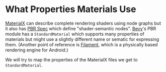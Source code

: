 # What Properties Materials Use

[MaterialX] can describe complete rendering shaders using node graphs
but it also has [PBR Spec] which define "shader-semantic nodes".
[Bevy]'s PBR module has a `StandardMaterial`
which supports many properties of materials
but might use a slightly different name or sematic for expressing them.
(Another point of reference is [Filament],
which is a physically based rendering engine for Android.)

We will try to map the properties of the MaterialX files we get to `StandardMaterial`.

[MaterialX]: http://www.materialx.org/
[PBR Spec]: https://github.com/AcademySoftwareFoundation/MaterialX/blob/b26f19e75226163acea0e24b457e3d4649e04b64/documents/Specification/MaterialX.PBRSpec.md
[Bevy]: https://bevyengine.org/
[Filament]: https://google.github.io/filament/Filament.html
